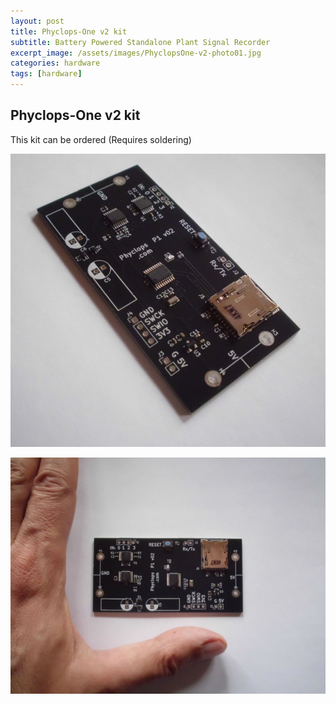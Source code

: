 ```yaml
---
layout: post
title: Phyclops-One v2 kit
subtitle: Battery Powered Standalone Plant Signal Recorder
excerpt_image: /assets/images/PhyclopsOne-v2-photo01.jpg
categories: hardware
tags: [hardware]
---
```


## Phyclops-One v2 kit
This kit can be ordered (Requires soldering)

![](/assets/images/PhyclopsOne-v2-photo01.jpg)

![](/assets/images/PhyclopsOne-v2-photo02.jpg)
